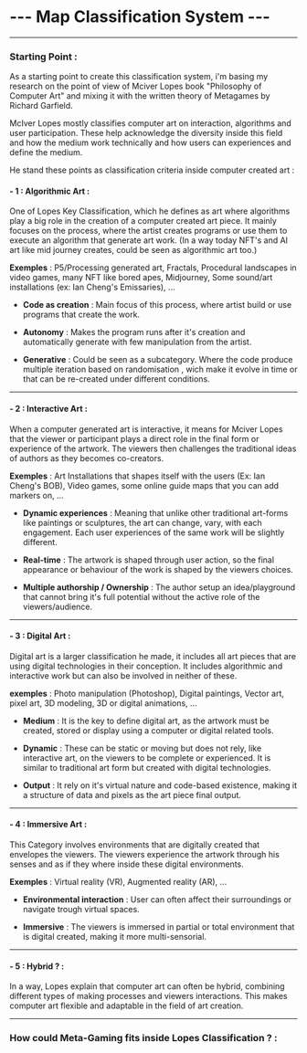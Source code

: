 # --- Map Classification System ---

---

### Starting Point :

As a starting point to create this classification system, i'm basing my research on the point of view of Mciver Lopes book "Philosophy of Computer Art" and mixing it with the written theory of Metagames by Richard Garfield.

McIver Lopes mostly classifies computer art on interaction, algorithms and user participation. These help acknowledge the diversity inside this field and how the medium work technically and how users can experiences and define the medium. 

He stand these points as classification criteria inside computer created art :
#### - 1 : Algorithmic Art :

One of Lopes Key Classification, which he defines as art where algorithms play a big role in the creation of a computer created art piece. It mainly focuses on the process, where the artist creates programs or use them to execute an algorithm that generate art work. (In a way today NFT's and AI art like mid journey creates, could be seen as algorithmic art too.) 

**Exemples** : P5/Processing generated art, Fractals, Procedural landscapes in video games, many NFT like bored apes, Midjourney, Some sound/art installations (ex: Ian Cheng's Emissaries), ...

- **Code as creation** : Main focus of this process, where artist build or use programs that create the work. 

- **Autonomy** : Makes the program runs after it's creation and automatically generate with few manipulation from the artist.

- **Generative** : Could be seen as a subcategory. Where the code produce multiple iteration based on randomisation , wich make it evolve in time or that can be re-created under different conditions.

___
#### - 2 : Interactive Art :

When a computer generated art is interactive, it means for Mciver Lopes that the viewer or participant plays a direct role in the final form or experience of the artwork. The viewers then challenges the traditional ideas of authors as they becomes co-creators.

**Exemples** : Art Installations that shapes itself with the users (Ex: Ian Cheng's BOB), Video games, some online guide maps that you can add markers on, ...

- **Dynamic experiences** : Meaning that unlike other traditional art-forms like paintings or sculptures, the art can change, vary, with each engagement. Each user experiences of the same work will be slightly different.

- **Real-time** : The artwork is shaped through user action, so the final appearance or behaviour of the work is shaped by the viewers choices.

- **Multiple authorship / Ownership** : The author setup an idea/playground that cannot bring it's full potential without the active role of the viewers/audience.

___
#### - 3 : Digital Art : 

Digital art is a larger classification he made, it includes all art pieces that are using digital technologies in their conception. It includes algorithmic and interactive work but can also be involved in neither of these.

**exemples** : Photo manipulation (Photoshop), Digital paintings, Vector art, pixel art, 3D modeling, 3D or digital animations, ...

- **Medium** : It is the key to define digital art, as the artwork must be created, stored or display using a computer or digital related tools.

- **Dynamic** : These can be static or moving but does not rely, like interactive art, on the viewers to be complete or experienced. It is similar to traditional art form but created with digital technologies.

- **Output** : It rely on it's virtual nature and code-based existence, making it a structure of data and pixels as the art piece final output.

___
#### - 4 : Immersive Art :

This Category involves environments that are digitally created that envelopes the viewers. The viewers experience the artwork through his senses and as if they where inside these digital environments.

**Exemples** : Virtual reality (VR), Augmented reality (AR), ...

- **Environmental interaction** : User can often affect their surroundings or navigate trough virtual spaces.

- **Immersive** : The viewers is immersed in partial or total environment that is digital created, making it more multi-sensorial.

---
#### - 5 : Hybrid ? :

In a way, Lopes explain that computer art can often be hybrid, combining different types of making processes and viewers interactions. This makes computer art flexible and adaptable in the field of art creation.

---
### How could Meta-Gaming fits inside Lopes Classification ? :


